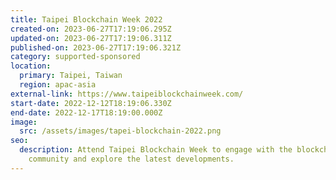 ```yaml
---
title: Taipei Blockchain Week 2022
created-on: 2023-06-27T17:19:06.295Z
updated-on: 2023-06-27T17:19:06.311Z
published-on: 2023-06-27T17:19:06.321Z
category: supported-sponsored
location:
  primary: Taipei, Taiwan
  region: apac-asia
external-link: https://www.taipeiblockchainweek.com/
start-date: 2022-12-12T18:19:06.330Z
end-date: 2022-12-17T18:19:00.000Z
image:
  src: /assets/images/tapei-blockchain-2022.png
seo:
  description: Attend Taipei Blockchain Week to engage with the blockchain
    community and explore the latest developments.
---
```

